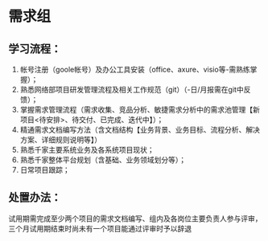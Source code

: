 # 需求组

## 学习流程：
1.  帐号注册（goole帐号）及办公工具安装（office、axure、visio等-需熟练掌握）；
2.  熟悉网络部项目研发管理流程及相关工作规范（git）（-日/月报需在git中反馈）；
3.  掌握需求管理流程（需求收集、竞品分析、敏捷需求分析中的需求池管理【新项目<待安排>、待交付、已完成、迭代中】）；
4.  精通需求文档编写方法（含文档结构【业务背景、业务目标、流程分析、解决方案、详细规则说明等】）
5.  熟悉千家主要系统业务及各系统项目现状；
6.  熟悉千家整体平台规划（含基础、业务领域划分等）；
7.  日常项目跟踪；

## 处置办法：
试用期需完成至少两个项目的需求文档编写、组内及各岗位主要负责人参与评审，三个月试用期结束时尚未有一个项目能通过评审时予以辞退